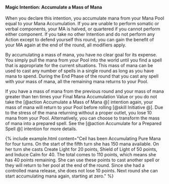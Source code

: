 #### Magic Intention: Accumulate a Mass of Mana

When you declare this intention, you accumulate mana from your Mana Pool equal to your Mana Accumulation. If you are unable to perform somatic or verbal components, your MA is halved, or quartered if you cannot perform either component. If you take no other Intention and do not perform any Action except to defend yourself this round, you can gain the benefit of your MA again at the end of the round, all modifiers apply.

By accumulating a mass of mana, you have no clear goal for its expense. You simply pull the mana from your Pool into the world until you find a spell that is appropriate for the current situations. This mass of mana can be used to cast any number of spells in a single round as long as you have mana to spend. During the End Phase of the round that you cast any spell with your mass of mana, all the remaining mana returns to your Pool.

If you have a mass of mana from the previous round and your mass of mana greater than ten times your Final Mana Accumulation Value or you do not take the [@action Accumulate a Mass of Mana @] intention again, your mass of mana will return to your Pool before rolling [@skill Initiative @]. Due to the stress of the mana returning without a proper outlet, you lose 10 mana from your Pool. Alternatively, you can choose to transform the mass of mana into a prepared spell. See the [@action Accumulate for a Prepared Spell @] intention for more details.


{% include example.html content="Ceil has been Accumulating Pure Mana for four turns. On the start of the fifth turn she has 150 mana available. On her turn she casts Create Light for 20 points, Shield of Light of 50 points, and Induce Calm for 40. The total comes to 110 points, which means she has 40 points remaining. She can use these points to cast another spell or they will return to her pool at the end of the round. Since she had a controlled mana release, she does not lose 10 points. Next round she can start accumulating mana again, starting at zero." %}